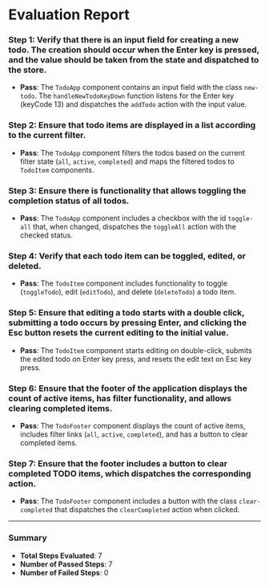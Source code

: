 # Evaluation Report

### Step 1: Verify that there is an input field for creating a new todo. The creation should occur when the Enter key is pressed, and the value should be taken from the state and dispatched to the store.
- **Pass**: The `TodoApp` component contains an input field with the class `new-todo`. The `handleNewTodoKeyDown` function listens for the Enter key (keyCode 13) and dispatches the `addTodo` action with the input value.

### Step 2: Ensure that todo items are displayed in a list according to the current filter.
- **Pass**: The `TodoApp` component filters the todos based on the current filter state (`all`, `active`, `completed`) and maps the filtered todos to `TodoItem` components.

### Step 3: Ensure there is functionality that allows toggling the completion status of all todos.
- **Pass**: The `TodoApp` component includes a checkbox with the id `toggle-all` that, when changed, dispatches the `toggleAll` action with the checked status.

### Step 4: Verify that each todo item can be toggled, edited, or deleted.
- **Pass**: The `TodoItem` component includes functionality to toggle (`toggleTodo`), edit (`editTodo`), and delete (`deleteTodo`) a todo item.

### Step 5: Ensure that editing a todo starts with a double click, submitting a todo occurs by pressing Enter, and clicking the Esc button resets the current editing to the initial value.
- **Pass**: The `TodoItem` component starts editing on double-click, submits the edited todo on Enter key press, and resets the edit text on Esc key press.

### Step 6: Ensure that the footer of the application displays the count of active items, has filter functionality, and allows clearing completed items.
- **Pass**: The `TodoFooter` component displays the count of active items, includes filter links (`all`, `active`, `completed`), and has a button to clear completed items.

### Step 7: Ensure that the footer includes a button to clear completed TODO items, which dispatches the corresponding action.
- **Pass**: The `TodoFooter` component includes a button with the class `clear-completed` that dispatches the `clearCompleted` action when clicked.

---

### Summary
- **Total Steps Evaluated**: 7
- **Number of Passed Steps**: 7
- **Number of Failed Steps**: 0